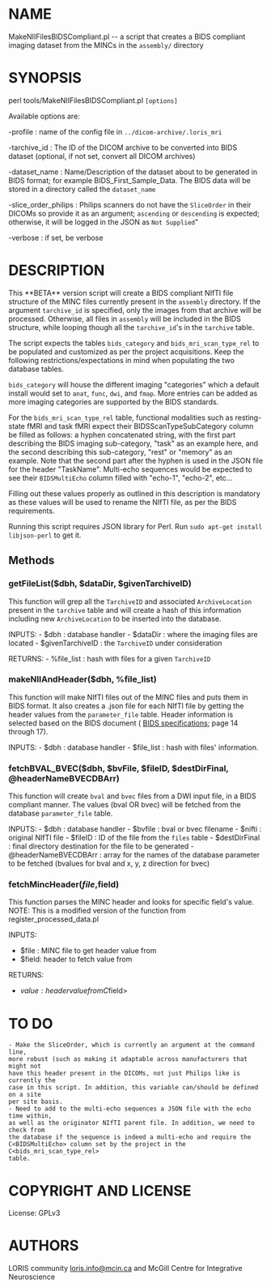 # NAME

MakeNIIFilesBIDSCompliant.pl -- a script that creates a BIDS compliant imaging
dataset from the MINCs in the `assembly/` directory

# SYNOPSIS

perl tools/MakeNIIFilesBIDSCompliant.pl `[options]`

Available options are:

\-profile                : name of the config file in `../dicom-archive/.loris_mri`

\-tarchive\_id            : The ID of the DICOM archive to be converted into BIDS
                        dataset (optional, if not set, convert all DICOM archives)

\-dataset\_name           : Name/Description of the dataset about to be generated
                        in BIDS format; for example BIDS\_First\_Sample\_Data. The
                        BIDS data will be stored in a directory called the `dataset_name`

\-slice\_order\_philips    : Philips scanners do not have the `SliceOrder` in their
                        DICOMs so provide it as an argument; `ascending` or
                        `descending` is expected; otherwise, it will be logged
                        in the JSON as `Not Supplied`"

\-verbose                : if set, be verbose

# DESCRIPTION

This \*\*BETA\*\* version script will create a BIDS compliant NIfTI file structure of
the MINC files currently present in the `assembly` directory. If the argument
`tarchive_id` is specified, only the images from that archive will be
processed. Otherwise, all files in `assembly` will be included in the BIDS
structure, while looping though all the `tarchive_id`'s in the `tarchive`
table.

The script expects the tables `bids_category` and `bids_mri_scan_type_rel` to
be populated and customized as per the project acquisitions. Keep the following
restrictions/expectations in mind when populating the two database tables.

`bids_category` will house the different imaging "categories" which a default
install would set to `anat`, `func`, `dwi`, and `fmap`. More entries can be
added as more imaging categories are supported by the BIDS standards.

For the `bids_mri_scan_type_rel` table, functional modalities such as
resting-state fMRI and task fMRI expect their BIDSScanTypeSubCategory column be
filled as follows: a hyphen concatenated string, with the first part describing
the BIDS imaging sub-category, "task" as an example here, and the second
describing this sub-category, "rest" or "memory" as an example. Note that the
second part after the hyphen is used in the JSON file for the header "TaskName".
Multi-echo sequences would be expected to see their `BIDSMultiEcho` column
filled with "echo-1", "echo-2", etc...

Filling out these values properly as outlined in this description is mandatory
as these values will be used to rename the NIfTI file, as per the BIDS
requirements.

Running this script requires JSON library for Perl.
Run `sudo apt-get install libjson-perl` to get it.

## Methods

### getFileList($dbh, $dataDir, $givenTarchiveID)

This function will grep all the `TarchiveID` and associated `ArchiveLocation`
present in the `tarchive` table and will create a hash of this information
including new `ArchiveLocation` to be inserted into the database.

INPUTS:
    - $dbh             : database handler
    - $dataDir         : where the imaging files are located
    - $givenTarchiveID : the `TarchiveID` under consideration

RETURNS:
    - %file\_list       : hash with files for a given `TarchiveID`

### makeNIIAndHeader($dbh, %file\_list)

This function will make NIfTI files out of the MINC files and puts them in BIDS
format.
It also creates a .json file for each NIfTI file by getting the header values
from the `parameter_file` table. Header information is selected based on the
BIDS document (
[BIDS specifications](http://bids.neuroimaging.io/bids_spec1.0.2.pdf); page
14 through 17).

INPUTS:
    - $dbh          : database handler
    - $file\_list    : hash with files' information.

### fetchBVAL\_BVEC($dbh, $bvFile, $fileID, $destDirFinal, @headerNameBVECDBArr)

This function will create `bval` and `bvec` files from a DWI input file, in a
BIDS compliant manner. The values (bval OR bvec) will be fetched from the
database `parameter_file` table.

INPUTS:
    - $dbh                  : database handler
    - $bvfile               : bval or bvec filename
    - $nifti                : original NIfTI file
    - $fileID               : ID of the file from the `files` table
    - $destDirFinal         : final directory destination for the file to be
                              generated
    - @headerNameBVECDBArr  : array for the names of the database parameter to
                              be fetched (bvalues for bval and x, y, z direction
                              for bvec)

### fetchMincHeader($file,$field)

This function parses the MINC header and looks for specific field's value.
NOTE: This is a modified version of the function from register\_processed\_data.pl

INPUTS:
  - $file : MINC file to get header value from
  - $field: header to fetch value from

RETURNS:
  - $value : header value from C$field>

# TO DO

    - Make the SliceOrder, which is currently an argument at the command line,
    more robust (such as making it adaptable across manufacturers that might not
    have this header present in the DICOMs, not just Philips like is currently the
    case in this script. In addition, this variable can/should be defined on a site
    per site basis.
    - Need to add to the multi-echo sequences a JSON file with the echo time within,
    as well as the originator NIfTI parent file. In addition, we need to check from
    the database if the sequence is indeed a multi-echo and require the
    C<BIDSMultiEcho> column set by the project in the C<bids_mri_scan_type_rel>
    table.

# COPYRIGHT AND LICENSE

License: GPLv3

# AUTHORS

LORIS community <loris.info@mcin.ca> and McGill Centre for Integrative Neuroscience
